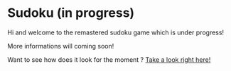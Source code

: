 # Sudoku (in progress)

Hi and welcome to the remastered sudoku game which is under progress! 

More informations will coming soon!

Want to see how does it look for the moment ? [Take a look right here!]()

